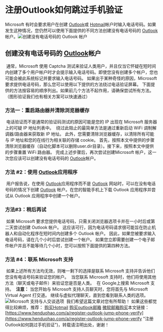 # 注册Outlook如何跳过手机验证
Microsoft 有时会要求用户在创建 [Outlook](https://www.henduohao.com/tag/outlook "Outlook是互联网免费电子邮件提供商之一，是一种微软邮箱。")或 [Hotmail](https://www.henduohao.com/tag/hotmail "Hotmail是互联网免费电子邮件提供商之一，是一种微软邮箱。")帐户时输入电话号码。如果发生这种情况，您仍然可以使用下面提供的不同方法创建没有电话号码的 [Outlook](https://www.henduohao.com/tag/outlook "Outlook是互联网免费电子邮件提供商之一，是一种微软邮箱。")帐户。
​
![创建没有电话号码的 Outlook 帐户](https://p3-juejin.byteimg.com/tos-cn-i-k3u1fbpfcp/625e32cee0244344a469144124225296~tplv-k3u1fbpfcp-zoom-1.image)
​
## 创建没有电话号码的 [Outlook](https://www.henduohao.com/tag/outlook "Outlook是互联网免费电子邮件提供商之一，是一种微软邮箱。")帐户
​
通常，Microsoft 使用 Captcha 测试来验证人类用户，并且仅当它怀疑在短时间内创建了多个用户帐户时才会提示输入电话号码。
​
即使您没有创建多个帐户，您也可能会被此系统标记并要求输入电话号码。
​
如果出于某种奇怪的原因，Microsoft 要求提供电话号码，那么您可以使用以下提供的方法绕过电话验证屏幕。
​
下面提供的方法按容易的顺序列出。如果前几个方法不起作用，请确保尝试所有方法。（图形验证我们也有相关方案可以快速通过）
​
### 方法一：重启路由器并清除浏览器缓存
​
电话验证而不是通常的验证码测试的原因可能是您的 IP 出现在 Microsoft 服务器上的可疑 IP 地址列表中。
​
绕过此阻止的最简单方法是通过重新启动 WiFi 调制解调器/路由器来获取新 IP 地址。
​
此外，您需要清除浏览器缓存，以清除所有可能与 IP 地址和您的在线行为相关联的存储 cookie。
​
首先，按照本文中提供的步骤清除浏览器缓存（自动化脚本可以删除user.dir目录）。
​
接下来，按照本文中提供的步骤重置 WiFi 路由器。
​
完成上述步骤后，再次尝试创建Microsoft 帐户，这一次您应该可以创建没有电话号码的 [Outlook](https://www.henduohao.com/tag/outlook "Outlook是互联网免费电子邮件提供商之一，是一种微软邮箱。")帐户。
​
### 方法 #2：使用 [Outlook](https://www.henduohao.com/tag/outlook "Outlook是互联网免费电子邮件提供商之一，是一种微软邮箱。")应用程序
​
用户报告说，在使用 [Outlook](https://www.henduohao.com/tag/outlook "Outlook是互联网免费电子邮件提供商之一，是一种微软邮箱。")应用程序而不是 [Outlook](https://www.henduohao.com/tag/outlook "Outlook是互联网免费电子邮件提供商之一，是一种微软邮箱。") 网站时，可以在没有电话号码的情况下创建 [Outlook](https://www.henduohao.com/tag/outlook "Outlook是互联网免费电子邮件提供商之一，是一种微软邮箱。") 帐户。
​
在您的智能手机上下载 Outlook 应用程序并尝试从 Outlook 应用程序中创建一个帐户。
​
### 方法#3：稍后再试
​
如果 Microsoft 要求您提供电话号码，只需关闭浏览器选项卡并在一小时后或第二天尝试创建 Outlook 帐户。
​
这应该可行，因为电话号码请求很可能旨在防止机器人和自动化程序在短时间内创建多个 Outlook 帐户。
​
因此，如果您被要求输入电话号码，请在几个小时后尝试创建一个帐户。
​
如果您立即需要创建一个电子邮件帐户并且不能等待几个小时，您可以按照下面提供的第四种方法。
​
### 方法 #4：联系 Microsoft 支持
​
如果上述所有方法均无效，则唯一剩下的选择是联系 Microsoft 支持并告诉他们您没有电话号码来验证您的帐户。
​
当您联系 Microsoft 支持时，他们将使用其他方法（聊天或电子邮件）来验证您是否是人类。
​
在 Google上搜索 Microsoft 支持。
​
**注意：** 当您开始与 Microsoft 支持人员聊天时，您将首先与 Microsoft Virtual Agent 打交道。
​
继续与虚拟代理聊天，直到您看到联系人类的选项。
​
![Microsoft 支持与人交谈选项](https://p3-juejin.byteimg.com/tos-cn-i-k3u1fbpfcp/2bcd47c50b9840a8b20d75145465e153~tplv-k3u1fbpfcp-zoom-1.image)
​
我们希望这篇文章对您有所帮助！
​
如果这些都觉得比较麻烦，推荐： [购买Hotmail](https://www.henduohao.com/product/1037.html) [购买outlook邮箱](https://www.henduohao.com/product/1038.html) [微软邮箱购买](https://www.henduohao.com/tag/buy-hotmail "Outlook购买 Hotmail购买 Live购买 微软邮箱购买 微软账号购买")
​
本文链接：[https://www.henduohao.com/a/register-outlook-jump-phone-verify](https://www.henduohao.com/a/register-outlook-jump-phone-verify "注册Outlook如何跳过手机验证")，转载请注明出处，谢谢！